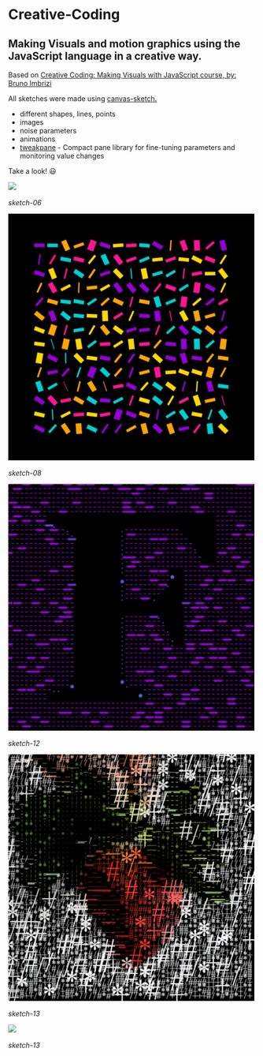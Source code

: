 # Creative-Coding

## Making Visuals and motion graphics using the JavaScript language in a creative way.

Based on [Creative Coding: Making Visuals with JavaScript course, by: Bruno Imbrizi](https://www.domestika.org/pt/courses/2729-programacao-criativa-produza-pecas-visuais-com-javascript)

All sketches were made using [canvas-sketch.](https://github.com/mattdesl/canvas-sketch)

- different shapes, lines, points
- images
- noise parameters
- animations
- [tweakpane](https://cocopon.github.io/tweakpane/) - Compact pane library for fine-tuning parameters and monitoring value changes 

Take a look! :smiley:


<img src="img/sketch-06_FS_points_lines.gif" width="500">

_sketch-06_

<img src="img/sketch-08_FS_tweakpane_noise01.png" width="500">

_sketch-08_

<img src="img/sketch-12_FSFS_keyboardLetter_glyphs02.png" width="500">

_sketch-12_

<img src="img/sketch-13_FS_image_pixel03.png" width="500">

_sketch-13_

<img src="img/sketch-13_FS_image_pixel04.gif" width="500">

_sketch-13_

